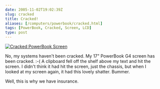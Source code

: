 ```yaml
--- 
date: 2005-11-02T19:02:39Z
slug: cracked
title: Cracked!
aliases: [/computers/powerbook/cracked.html]
tags: [PowerBook, Cracked, Screen, LCD]
type: post
---
```


<a href="https://www.flickr.com/photos/theory/3592158403/" title="Cracked PowerBook Screen">
  <img src="https://farm4.static.flickr.com/3599/3592158403_8cf35b0b84.jpg" alt="Cracked PowerBook Screen" />
</a>

No, my systems haven't been cracked. My 17" PowerBook G4 screen has been
cracked. :-( A clipboard fell off the shelf above my text and hit the screen. I
didn't think it had hit the screen, just the chassis, but when I looked at my
screen again, it had this lovely shatter. Bummer.

Well, this is why we have insurance.
